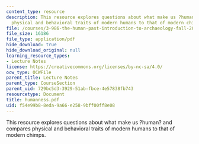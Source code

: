 ```yaml
---
content_type: resource
description: This resource explores questions about what make us ?human? and compares
  physical and behavioral traits of modern humans to that of modern chimps.
file: /courses/3-986-the-human-past-introduction-to-archaeology-fall-2006/f54e99b88eda9a66e2589bff00ff8e08_humanness.pdf
file_size: 16186
file_type: application/pdf
hide_download: true
hide_download_original: null
learning_resource_types:
- Lecture Notes
license: https://creativecommons.org/licenses/by-nc-sa/4.0/
ocw_type: OCWFile
parent_title: Lecture Notes
parent_type: CourseSection
parent_uid: 729bc5d3-3929-51ab-fbce-4e57838fb743
resourcetype: Document
title: humanness.pdf
uid: f54e99b8-8eda-9a66-e258-9bff00ff8e08
---
```

This resource explores questions about what make us ?human? and compares physical and behavioral traits of modern humans to that of modern chimps.